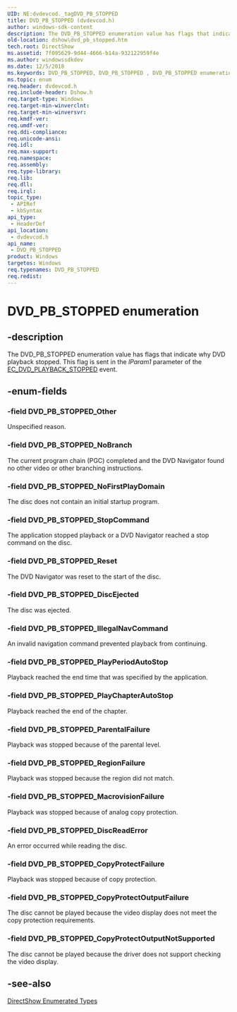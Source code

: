 ```yaml
---
UID: NE:dvdevcod._tagDVD_PB_STOPPED
title: DVD_PB_STOPPED (dvdevcod.h)
author: windows-sdk-content
description: The DVD_PB_STOPPED enumeration value has flags that indicate why DVD playback stopped. This flag is sent in the lParam1 parameter of the EC_DVD_PLAYBACK_STOPPED event.
old-location: dshow\dvd_pb_stopped.htm
tech.root: DirectShow
ms.assetid: 7f095629-9d44-4666-b14a-932122959f4e
ms.author: windowssdkdev
ms.date: 12/5/2018
ms.keywords: DVD_PB_STOPPED, DVD_PB_STOPPED , DVD_PB_STOPPED enumeration [DirectShow], DVD_PB_STOPPEDEnumeration, DVD_PB_STOPPED_CopyProtectFailure, DVD_PB_STOPPED_CopyProtectOutputFailure, DVD_PB_STOPPED_CopyProtectOutputNotSupported, DVD_PB_STOPPED_DiscEjected, DVD_PB_STOPPED_DiscReadError, DVD_PB_STOPPED_IllegalNavCommand, DVD_PB_STOPPED_MacrovisionFailure, DVD_PB_STOPPED_NoBranch, DVD_PB_STOPPED_NoFirstPlayDomain, DVD_PB_STOPPED_Other, DVD_PB_STOPPED_ParentalFailure, DVD_PB_STOPPED_PlayChapterAutoStop, DVD_PB_STOPPED_PlayPeriodAutoStop, DVD_PB_STOPPED_RegionFailure, DVD_PB_STOPPED_Reset, DVD_PB_STOPPED_StopCommand, dshow.dvd_pb_stopped, dvdevcod/DVD_PB_STOPPED, dvdevcod/DVD_PB_STOPPED_CopyProtectFailure, dvdevcod/DVD_PB_STOPPED_CopyProtectOutputFailure, dvdevcod/DVD_PB_STOPPED_CopyProtectOutputNotSupported, dvdevcod/DVD_PB_STOPPED_DiscEjected, dvdevcod/DVD_PB_STOPPED_DiscReadError, dvdevcod/DVD_PB_STOPPED_IllegalNavCommand, dvdevcod/DVD_PB_STOPPED_MacrovisionFailure, dvdevcod/DVD_PB_STOPPED_NoBranch, dvdevcod/DVD_PB_STOPPED_NoFirstPlayDomain, dvdevcod/DVD_PB_STOPPED_Other, dvdevcod/DVD_PB_STOPPED_ParentalFailure, dvdevcod/DVD_PB_STOPPED_PlayChapterAutoStop, dvdevcod/DVD_PB_STOPPED_PlayPeriodAutoStop, dvdevcod/DVD_PB_STOPPED_RegionFailure, dvdevcod/DVD_PB_STOPPED_Reset, dvdevcod/DVD_PB_STOPPED_StopCommand
ms.topic: enum
req.header: dvdevcod.h
req.include-header: Dshow.h
req.target-type: Windows
req.target-min-winverclnt: 
req.target-min-winversvr: 
req.kmdf-ver: 
req.umdf-ver: 
req.ddi-compliance: 
req.unicode-ansi: 
req.idl: 
req.max-support: 
req.namespace: 
req.assembly: 
req.type-library: 
req.lib: 
req.dll: 
req.irql: 
topic_type:
 - APIRef
 - kbSyntax
api_type:
 - HeaderDef
api_location:
 - dvdevcod.h
api_name:
 - DVD_PB_STOPPED
product: Windows
targetos: Windows
req.typenames: DVD_PB_STOPPED
req.redist: 
---
```


# DVD_PB_STOPPED enumeration


## -description



The DVD_PB_STOPPED enumeration value has flags that indicate why DVD playback stopped. This flag is sent in the <i>lParam1</i> parameter of the <a href="https://msdn.microsoft.com/c8617307-d70e-48af-8e85-69105595aa10">EC_DVD_PLAYBACK_STOPPED</a> event.




## -enum-fields




### -field DVD_PB_STOPPED_Other

Unspecified reason.
          


### -field DVD_PB_STOPPED_NoBranch

The current program chain (PGC) completed and the DVD Navigator found no other video or other branching instructions.
          


### -field DVD_PB_STOPPED_NoFirstPlayDomain

The disc does not contain an initial startup program.
          


### -field DVD_PB_STOPPED_StopCommand

The application stopped playback or a DVD Navigator reached a stop command on the disc.
          


### -field DVD_PB_STOPPED_Reset

The DVD Navigator was reset to the start of the disc.
          


### -field DVD_PB_STOPPED_DiscEjected

The disc was ejected.
          


### -field DVD_PB_STOPPED_IllegalNavCommand

An invalid navigation command prevented playback from continuing.
          


### -field DVD_PB_STOPPED_PlayPeriodAutoStop

Playback reached the end time that was specified by the application.
          


### -field DVD_PB_STOPPED_PlayChapterAutoStop

Playback reached the end of the chapter.
          


### -field DVD_PB_STOPPED_ParentalFailure

Playback was stopped because of the parental level.
          


### -field DVD_PB_STOPPED_RegionFailure

Playback was stopped because the region did not match.
          


### -field DVD_PB_STOPPED_MacrovisionFailure

Playback was stopped because of analog copy protection.
          


### -field DVD_PB_STOPPED_DiscReadError

An error occurred while reading the disc.
          


### -field DVD_PB_STOPPED_CopyProtectFailure

Playback was stopped because of copy protection.
          


### -field DVD_PB_STOPPED_CopyProtectOutputFailure

The disc cannot be played because the video display does not meet the copy protection requirements. 
            


### -field DVD_PB_STOPPED_CopyProtectOutputNotSupported

The disc cannot be played because the driver does not support checking the video display.


## -see-also




<a href="https://msdn.microsoft.com/74467006-b077-49c0-8573-f939ac3d3444">DirectShow Enumerated Types</a>
 

 

